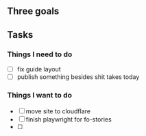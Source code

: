 ## Three goals

## Tasks

### Things I need to do

- [ ] fix guide layout
- [ ] publish something besides shit takes today
### Things I want to do

- [ ] move site to cloudflare
- [ ] finish playwright for fo-stories
- [ ] 